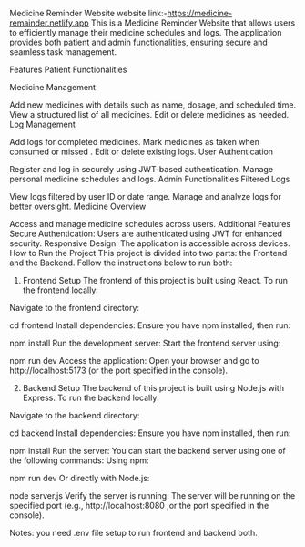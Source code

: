 Medicine Reminder Website
website link:-https://medicine-remainder.netlify.app
This is a Medicine Reminder Website that allows users to efficiently manage their medicine schedules and logs.
The application provides both patient and admin functionalities, ensuring secure and seamless task management.

Features
Patient Functionalities

Medicine Management

Add new medicines with details such as name, dosage, and scheduled time.
View a structured list of all medicines.
Edit or delete medicines as needed.
Log Management

Add logs for completed medicines.
Mark medicines as taken when consumed or missed .
Edit or delete existing logs.
User Authentication

Register and log in securely using JWT-based authentication.
Manage personal medicine schedules and logs.
Admin Functionalities
Filtered Logs

View logs filtered by user ID or date range.
Manage and analyze logs for better oversight.
Medicine Overview

Access and manage medicine schedules across users.
Additional Features
Secure Authentication: Users are authenticated using JWT for enhanced security.
Responsive Design: The application is accessible across devices.
How to Run the Project
This project is divided into two parts: the Frontend and the Backend. Follow the instructions below to run both:

1. Frontend Setup
The frontend of this project is built using React. To run the frontend locally:

Navigate to the frontend directory:

cd frontend
Install dependencies: Ensure you have npm installed, then run:

npm install
Run the development server: Start the frontend server using:

npm run dev
Access the application: Open your browser and go to http://localhost:5173 (or the port specified in the console).

2. Backend Setup
The backend of this project is built using Node.js with Express. To run the backend locally:

Navigate to the backend directory:

cd backend
Install dependencies: Ensure you have npm installed, then run:

npm install
Run the server: You can start the backend server using one of the following commands:
Using npm:

npm run dev
Or directly with Node.js:

node server.js
Verify the server is running: The server will be running on the specified port (e.g., http://localhost:8080 ,or the port specified in the console).

Notes:
you need .env file setup to run frontend and backend both.

